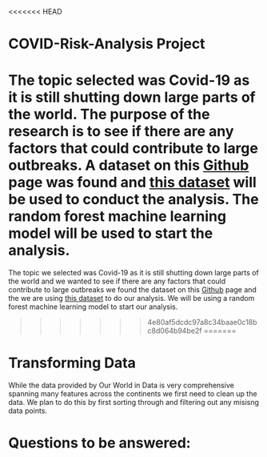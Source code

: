 <<<<<<< HEAD
# COVID-Risk-Analysis Project
The topic selected was Covid-19 as it is still shutting down large parts of the world. The purpose of the research is to see if there are any factors that could contribute to large outbreaks. A dataset on this [Github](https://github.com/owid/covid-19-data/blob/master/public/data/README.md) page was found and [this dataset](https://covid.ourworldindata.org/data/owid-covid-data.csv) will be used to conduct the analysis. The random forest machine learning model will be used to start the analysis.
=======
The topic we selected was Covid-19 as it is still shutting down large parts of the world and we wanted to see if there are any factors that could contribute to large outbreaks we found the dataset on this [Github](https://github.com/owid/covid-19-data/blob/master/public/data/README.md) page and the we are using [this dataset](https://covid.ourworldindata.org/data/owid-covid-data.csv) to do our analysis. We will be using a random forest machine learning model to start our analysis.
>>>>>>> 4e80af5dcdc97a8c34baae0c18bc8d064b94be2f
=======

# Transforming Data
While the data provided by Our World in Data is very comprehensive spanning many features across the continents we first need to clean up the data. We plan to do this by first sorting through and filtering out any misisng data points.

# Questions to be answered:
